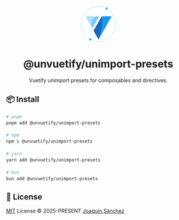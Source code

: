 <br>

<p align="center">
  <picture>
    <source media="(prefers-color-scheme: dark)" srcset="https://github.com/userquin/unvuetify-monorepo/blob/main/vuetify-logo-dark-atom.svg" height="100px" />
    <img height="100px" src="https://github.com/userquin/unvuetify-monorepo/blob/main/vuetify-logo-light-atom.svg">
  </picture>
</p>

<h1 align="center">@unvuetify/unimport-presets</h1>

<p align="center">
Vuetify unimport presets for composables and directives.
</p>

## 📦 Install

```bash
# pnpm
pnpm add @unvuetify/unimport-presets

# npm
npm i @unvuetify/unimport-presets

# yarn
yarn add @unvuetify/unimport-presets

# bun
bun add @unvuetify/unimport-presets
```

## 📄 License

[MIT](./LICENSE) License &copy; 2025-PRESENT [Joaquín Sánchez](https://github.com/userquin)
